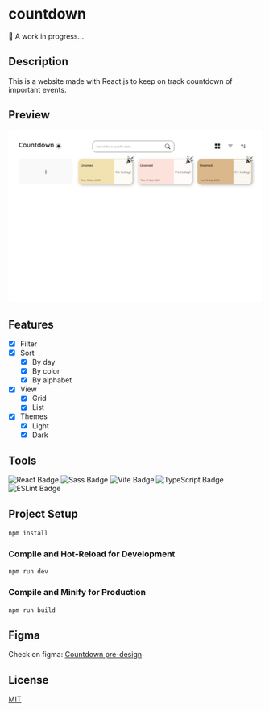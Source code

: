 # countdown

🐨 A work in progress...

## Description

This is a website made with React.js to keep on track countdown of important events.

## Preview

![Project preview light theme](./public/light-theme.png)

## Features

- [x] Filter
- [x] Sort
  - [x] By day
  - [x] By color
  - [x] By alphabet
- [x] View
  - [x] Grid
  - [x] List
- [x] Themes
  - [x] Light
  - [x] Dark

## Tools
![React Badge](https://img.shields.io/badge/React-61DAFB?logo=react&logoColor=000&style=for-the-badge)
![Sass Badge](https://img.shields.io/badge/Sass-C69?logo=sass&logoColor=fff&style=for-the-badge)
![Vite Badge](https://img.shields.io/badge/Vite-646CFF?logo=vite&logoColor=fff&style=for-the-badge)
![TypeScript Badge](https://img.shields.io/badge/TypeScript-3178C6?logo=typescript&logoColor=fff&style=for-the-badge)
![ESLint Badge](https://img.shields.io/badge/ESLint-4B32C3?logo=eslint&logoColor=fff&style=for-the-badge)

## Project Setup

```sh
npm install
```

### Compile and Hot-Reload for Development

```sh
npm run dev
```

### Compile and Minify for Production

```sh
npm run build
```

## Figma
Check on figma: [Countdown pre-design](https://www.figma.com/design/gVmO20jEApW9QnABw2oxcK/countdown?node-id=9-59&t=gwcl17yztkoz0b9s-1)

## License

[MIT](./License.md)
